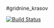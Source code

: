 #gridnine_krasov

[![Build Status](https://app.travis-ci.com/Krasobas/gridnine_krasov.svg?branch=master)](https://app.travis-ci.com/Krasobas/gridnine_krasov)